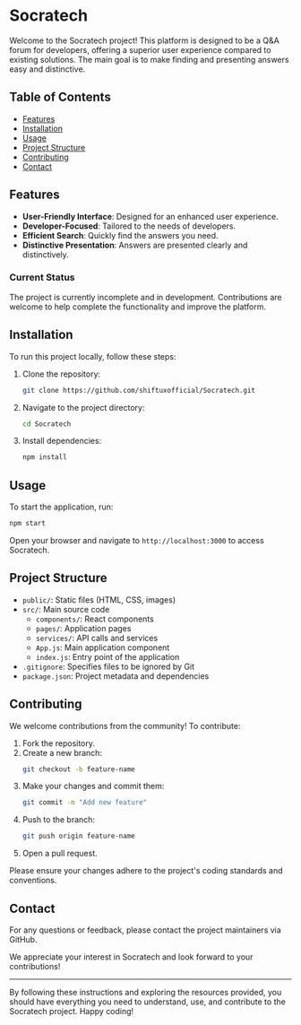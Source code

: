 # Socratech

Welcome to the Socratech project! This platform is designed to be a Q&A forum for developers, offering a superior user experience compared to existing solutions. The main goal is to make finding and presenting answers easy and distinctive.

## Table of Contents

- [Features](#features)
- [Installation](#installation)
- [Usage](#usage)
- [Project Structure](#project-structure)
- [Contributing](#contributing)
- [Contact](#contact)

## Features

- **User-Friendly Interface**: Designed for an enhanced user experience.
- **Developer-Focused**: Tailored to the needs of developers.
- **Efficient Search**: Quickly find the answers you need.
- **Distinctive Presentation**: Answers are presented clearly and distinctively.

### Current Status

The project is currently incomplete and in development. Contributions are welcome to help complete the functionality and improve the platform.

## Installation

To run this project locally, follow these steps:

1. Clone the repository:
   ```sh
   git clone https://github.com/shiftuxofficial/Socratech.git
   ```
2. Navigate to the project directory:
   ```sh
   cd Socratech
   ```
3. Install dependencies:
   ```sh
   npm install
   ```

## Usage

To start the application, run:
```sh
npm start
```

Open your browser and navigate to `http://localhost:3000` to access Socratech.

## Project Structure

- `public/`: Static files (HTML, CSS, images)
- `src/`: Main source code
  - `components/`: React components
  - `pages/`: Application pages
  - `services/`: API calls and services
  - `App.js`: Main application component
  - `index.js`: Entry point of the application
- `.gitignore`: Specifies files to be ignored by Git
- `package.json`: Project metadata and dependencies

## Contributing

We welcome contributions from the community! To contribute:

1. Fork the repository.
2. Create a new branch:
   ```sh
   git checkout -b feature-name
   ```
3. Make your changes and commit them:
   ```sh
   git commit -m "Add new feature"
   ```
4. Push to the branch:
   ```sh
   git push origin feature-name
   ```
5. Open a pull request.

Please ensure your changes adhere to the project's coding standards and conventions.

## Contact

For any questions or feedback, please contact the project maintainers via GitHub.

We appreciate your interest in Socratech and look forward to your contributions!

---

By following these instructions and exploring the resources provided, you should have everything you need to understand, use, and contribute to the Socratech project. Happy coding!
